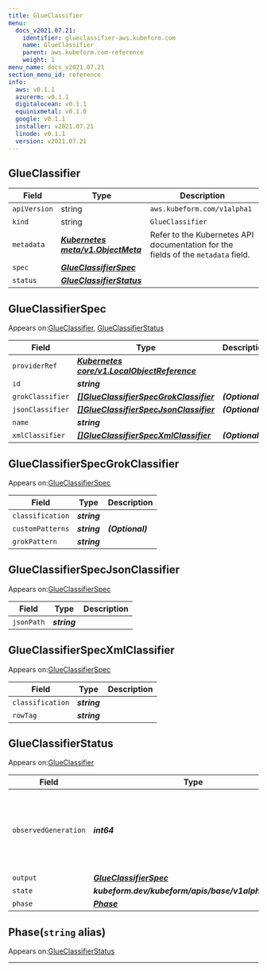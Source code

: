 ```yaml
---
title: GlueClassifier
menu:
  docs_v2021.07.21:
    identifier: glueclassifier-aws.kubeform.com
    name: GlueClassifier
    parent: aws.kubeform.com-reference
    weight: 1
menu_name: docs_v2021.07.21
section_menu_id: reference
info:
  aws: v0.1.1
  azurerm: v0.1.1
  digitalocean: v0.1.1
  equinixmetal: v0.1.0
  google: v0.1.1
  installer: v2021.07.21
  linode: v0.1.1
  version: v2021.07.21
---
```


## GlueClassifier
| Field | Type | Description |
| ------ | ----- | ----------- |
| `apiVersion` | string | `aws.kubeform.com/v1alpha1` |
|    `kind` | string | `GlueClassifier` |
| `metadata` | ***[Kubernetes meta/v1.ObjectMeta](https://v1-18.docs.kubernetes.io/docs/reference/generated/kubernetes-api/v1.18/#objectmeta-v1-meta)***|Refer to the Kubernetes API documentation for the fields of the `metadata` field.|
| `spec` | ***[GlueClassifierSpec](#glueclassifierspec)***||
| `status` | ***[GlueClassifierStatus](#glueclassifierstatus)***||
## GlueClassifierSpec

Appears on:[GlueClassifier](#glueclassifier), [GlueClassifierStatus](#glueclassifierstatus)

| Field | Type | Description |
| ------ | ----- | ----------- |
| `providerRef` | ***[Kubernetes core/v1.LocalObjectReference](https://v1-18.docs.kubernetes.io/docs/reference/generated/kubernetes-api/v1.18/#localobjectreference-v1-core)***||
| `id` | ***string***||
| `grokClassifier` | ***[[]GlueClassifierSpecGrokClassifier](#glueclassifierspecgrokclassifier)***| ***(Optional)*** |
| `jsonClassifier` | ***[[]GlueClassifierSpecJsonClassifier](#glueclassifierspecjsonclassifier)***| ***(Optional)*** |
| `name` | ***string***||
| `xmlClassifier` | ***[[]GlueClassifierSpecXmlClassifier](#glueclassifierspecxmlclassifier)***| ***(Optional)*** |
## GlueClassifierSpecGrokClassifier

Appears on:[GlueClassifierSpec](#glueclassifierspec)

| Field | Type | Description |
| ------ | ----- | ----------- |
| `classification` | ***string***||
| `customPatterns` | ***string***| ***(Optional)*** |
| `grokPattern` | ***string***||
## GlueClassifierSpecJsonClassifier

Appears on:[GlueClassifierSpec](#glueclassifierspec)

| Field | Type | Description |
| ------ | ----- | ----------- |
| `jsonPath` | ***string***||
## GlueClassifierSpecXmlClassifier

Appears on:[GlueClassifierSpec](#glueclassifierspec)

| Field | Type | Description |
| ------ | ----- | ----------- |
| `classification` | ***string***||
| `rowTag` | ***string***||
## GlueClassifierStatus

Appears on:[GlueClassifier](#glueclassifier)

| Field | Type | Description |
| ------ | ----- | ----------- |
| `observedGeneration` | ***int64***| ***(Optional)*** Resource generation, which is updated on mutation by the API Server.|
| `output` | ***[GlueClassifierSpec](#glueclassifierspec)***| ***(Optional)*** |
| `state` | ***kubeform.dev/kubeform/apis/base/v1alpha1.State***| ***(Optional)*** |
| `phase` | ***[Phase](#phase)***| ***(Optional)*** |
## Phase(`string` alias)

Appears on:[GlueClassifierStatus](#glueclassifierstatus)

---
